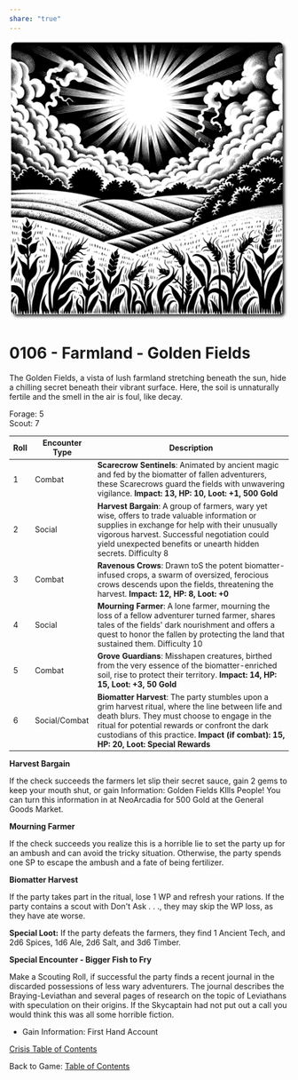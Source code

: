 ```yaml
---  
share: "true"  
---  
```

  
![golden-fields](../../../golden-fields.png)  
# 0106 - Farmland -  Golden Fields  
  
The Golden Fields, a vista of lush farmland stretching beneath the sun, hide a chilling secret beneath their vibrant surface. Here, the soil is unnaturally fertile and the smell in the air is foul, like decay.  
  
Forage: 5  
Scout: 7  
  
| Roll | Encounter Type | Description |  
| ---- | -------------- | ----------- |  
| 1    | Combat | **Scarecrow Sentinels**: Animated by ancient magic and fed by the biomatter of fallen adventurers, these Scarecrows guard the fields with unwavering vigilance. **Impact: 13, HP: 10, Loot: +1, 500 Gold** |  
| 2    | Social | **Harvest Bargain**: A group of farmers, wary yet wise, offers to trade valuable information or supplies in exchange for help with their unusually vigorous harvest. Successful negotiation could yield unexpected benefits or unearth hidden secrets. Difficulty 8 |  
| 3    | Combat | **Ravenous Crows**: Drawn toS the potent biomatter-infused crops, a swarm of oversized, ferocious crows descends upon the fields, threatening the harvest. **Impact: 12, HP: 8, Loot: +0** |  
| 4    | Social | **Mourning Farmer**: A lone farmer, mourning the loss of a fellow adventurer turned farmer, shares tales of the fields' dark nourishment and offers a quest to honor the fallen by protecting the land that sustained them. Difficulty 10 |  
| 5    | Combat | **Grove Guardians**: Misshapen creatures, birthed from the very essence of the biomatter-enriched soil, rise to protect their territory. **Impact: 14, HP: 15, Loot: +3, 50 Gold** |  
| 6    | Social/Combat | **Biomatter Harvest**: The party stumbles upon a grim harvest ritual, where the line between life and death blurs. They must choose to engage in the ritual for potential rewards or confront the dark custodians of this practice. **Impact (if combat): 15, HP: 20, Loot: Special Rewards** |  
  
**Harvest Bargain**  
  
If the check succeeds the farmers let slip their secret sauce, gain 2 gems to keep your mouth shut, or gain Information: Golden Fields KIlls People! You can turn this information in at NeoArcadia for 500 Gold at the General Goods Market.  
  
**Mourning Farmer**  
  
If the check succeeds you realize this is a horrible lie to set the party up for an ambush and can avoid the tricky situation. Otherwise, the party spends one SP to escape the ambush and a fate of being fertilizer.  
  
**Biomatter Harvest**  
  
If the party takes part in the ritual, lose 1 WP and refresh your rations. If the party contains a scout with Don't Ask . . ., they may skip the WP loss, as they have ate worse.  
  
**Special Loot:** If the party defeats the farmers, they find 1 Ancient Tech, and 2d6 Spices, 1d6 Ale, 2d6 Salt, and 3d6 Timber.  
  
**Special Encounter - Bigger Fish to Fry**  
  
Make a Scouting Roll, if successful the party finds a recent journal in the discarded possessions of less wary adventurers. The journal describes the Braying-Leviathan and several pages of research on the topic of Leviathans with speculation on their origins. If the Skycaptain had not put out a call you would think this was all some horrible fiction.  
  
- Gain Information: First Hand Account  
  
[Crisis Table of Contents](../Table-of-Contents.md)  
  
Back to Game: [Table of Contents](../../../Table-of-Contents.md)